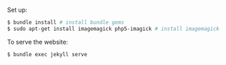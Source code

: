 Set up:
```bash
$ bundle install # install bundle gems
$ sudo apt-get install imagemagick php5-imagick # install imagemagick
```

To serve the website:

```bash--
$ bundle exec jekyll serve
```